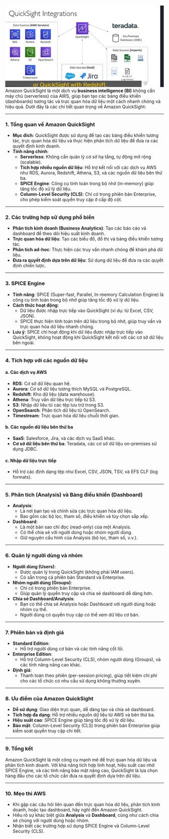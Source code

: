 ![alt text](QuickSight.png)
Amazon QuickSight là một dịch vụ **business intelligence (BI)** không cần máy chủ (serverless) của AWS, giúp bạn tạo các bảng điều khiển (dashboards) tương tác và trực quan hóa dữ liệu một cách nhanh chóng và hiệu quả. Dưới đây là các chi tiết quan trọng về Amazon QuickSight:

---

### 1. **Tổng quan về Amazon QuickSight**

- **Mục đích**: QuickSight được sử dụng để tạo các bảng điều khiển tương tác, trực quan hóa dữ liệu và thực hiện phân tích dữ liệu để đưa ra các quyết định kinh doanh.
- **Tính năng chính**:
  - **Serverless**: Không cần quản lý cơ sở hạ tầng, tự động mở rộng (scalable).
  - **Tích hợp nhiều nguồn dữ liệu**: Hỗ trợ kết nối với các dịch vụ AWS như RDS, Aurora, Redshift, Athena, S3, và các nguồn dữ liệu bên thứ ba.
  - **SPICE Engine**: Công cụ tính toán trong bộ nhớ (in-memory) giúp tăng tốc độ xử lý dữ liệu.
  - **Column-Level Security (CLS)**: Chỉ có trong phiên bản Enterprise, cho phép kiểm soát quyền truy cập ở cấp độ cột.

---

### 2. **Các trường hợp sử dụng phổ biến**

- **Phân tích kinh doanh (Business Analytics)**: Tạo các báo cáo và dashboard để theo dõi hiệu suất kinh doanh.
- **Trực quan hóa dữ liệu**: Tạo các biểu đồ, đồ thị và bảng điều khiển tương tác.
- **Phân tích ad-hoc**: Thực hiện các truy vấn nhanh chóng để khám phá dữ liệu.
- **Đưa ra quyết định dựa trên dữ liệu**: Sử dụng dữ liệu để đưa ra các quyết định chiến lược.

---

### 3. **SPICE Engine**

- **Tính năng**: SPICE (Super-fast, Parallel, In-memory Calculation Engine) là công cụ tính toán trong bộ nhớ giúp tăng tốc độ xử lý dữ liệu.
- **Cách thức hoạt động**:
  - Dữ liệu được nhập trực tiếp vào QuickSight (ví dụ: từ Excel, CSV, JSON).
  - SPICE thực hiện tính toán trên dữ liệu trong bộ nhớ, giúp truy vấn và trực quan hóa dữ liệu nhanh chóng.
- **Lưu ý**: SPICE chỉ hoạt động khi dữ liệu được nhập trực tiếp vào QuickSight, không hoạt động khi QuickSight kết nối với các cơ sở dữ liệu bên ngoài.

---

### 4. **Tích hợp với các nguồn dữ liệu**

#### **a. Các dịch vụ AWS**

- **RDS**: Cơ sở dữ liệu quan hệ.
- **Aurora**: Cơ sở dữ liệu tương thích MySQL và PostgreSQL.
- **Redshift**: Kho dữ liệu (data warehouse).
- **Athena**: Truy vấn dữ liệu trực tiếp từ S3.
- **S3**: Nhập dữ liệu từ các tệp lưu trữ trong S3.
- **OpenSearch**: Phân tích dữ liệu từ OpenSearch.
- **Timestream**: Trực quan hóa dữ liệu chuỗi thời gian.

#### **b. Các nguồn dữ liệu bên thứ ba**

- **SaaS**: Salesforce, Jira, và các dịch vụ SaaS khác.
- **Cơ sở dữ liệu bên thứ ba**: Teradata, các cơ sở dữ liệu on-premises sử dụng JDBC.

#### **c. Nhập dữ liệu trực tiếp**

- Hỗ trợ các định dạng tệp như Excel, CSV, JSON, TSV, và EFS CLF (log formats).

---

### 5. **Phân tích (Analysis) và Bảng điều khiển (Dashboard)**

- **Analysis**:
  - Là nơi bạn tạo và chỉnh sửa các trực quan hóa dữ liệu.
  - Bao gồm các bộ lọc, tham số, điều khiển và tùy chọn sắp xếp.
- **Dashboard**:
  - Là một bản sao chỉ đọc (read-only) của một Analysis.
  - Có thể chia sẻ với người dùng hoặc nhóm người dùng.
  - Giữ nguyên cấu hình của Analysis (bộ lọc, tham số, v.v.).

---

### 6. **Quản lý người dùng và nhóm**

- **Người dùng (Users)**:
  - Được quản lý trong QuickSight (không phải IAM users).
  - Có sẵn trong cả phiên bản Standard và Enterprise.
- **Nhóm người dùng (Groups)**:
  - Chỉ có trong phiên bản Enterprise.
  - Giúp quản lý quyền truy cập và chia sẻ dashboard dễ dàng hơn.
- **Chia sẻ Dashboard/Analysis**:
  - Bạn có thể chia sẻ Analysis hoặc Dashboard với người dùng hoặc nhóm cụ thể.
  - Người dùng có quyền truy cập có thể xem dữ liệu cơ bản.

---

### 7. **Phiên bản và định giá**

- **Standard Edition**:
  - Hỗ trợ người dùng cơ bản và các tính năng cốt lõi.
- **Enterprise Edition**:
  - Hỗ trợ Column-Level Security (CLS), nhóm người dùng (Groups), và các tính năng nâng cao khác.
- **Định giá**:
  - Thanh toán theo phiên (per-session pricing), giúp tiết kiệm chi phí cho các tổ chức có nhu cầu sử dụng không thường xuyên.

---

### 8. **Ưu điểm của Amazon QuickSight**

- **Dễ sử dụng**: Giao diện trực quan, dễ dàng tạo và chia sẻ dashboard.
- **Tích hợp đa dạng**: Hỗ trợ nhiều nguồn dữ liệu từ AWS và bên thứ ba.
- **Hiệu suất cao**: SPICE Engine giúp tăng tốc độ xử lý dữ liệu.
- **Bảo mật**: Column-Level Security (CLS) trong phiên bản Enterprise giúp kiểm soát quyền truy cập chi tiết.

---

### 9. **Tổng kết**

Amazon QuickSight là một công cụ mạnh mẽ để trực quan hóa dữ liệu và phân tích kinh doanh. Với khả năng tích hợp linh hoạt, hiệu suất cao nhờ SPICE Engine, và các tính năng bảo mật nâng cao, QuickSight là lựa chọn hàng đầu cho các tổ chức cần đưa ra quyết định dựa trên dữ liệu.

---

### 10. **Mẹo thi AWS**

- Khi gặp các câu hỏi liên quan đến trực quan hóa dữ liệu, phân tích kinh doanh, hoặc tạo dashboard, hãy nghĩ đến Amazon QuickSight.
- Hiểu rõ sự khác biệt giữa **Analysis** và **Dashboard**, cũng như cách chia sẻ chúng với người dùng hoặc nhóm.
- Nhận biết các trường hợp sử dụng SPICE Engine và Column-Level Security (CLS).
